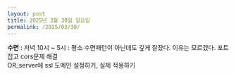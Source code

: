 ```yaml
---
layout: post
title: 2025년 3월 30일 일요일
permalink: /2025/03/30/
---
```

**수면** : 저녁 10시 ~ 5시 : 평소 수면패턴이 아닌데도 깊게 잘잤다. 이유는 모르겠다.
포트 잡고 cors문제 해결<br/>
OR_server에 ssl 도메인 설정하기, 실제 적용하기